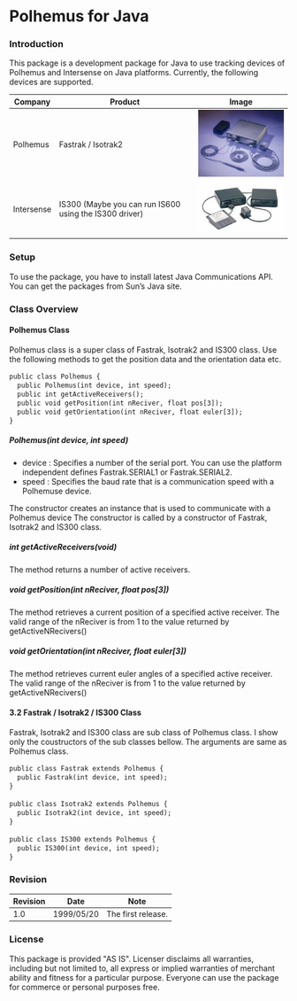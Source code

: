 # Polhemus for Java

### Introduction

This package is a development package for Java to use tracking devices of Polhemus and Intersense on Java platforms. Currently, the following devices are supported.

Company | Product | Image
---|---|----
Polhemus | Fastrak / Isotrak2 | ![Fastrak](doc/img/vr_fastrak.jpg)
Intersense | IS300 (Maybe you can run IS600 using the IS300 driver) | ![IS300](doc/img/vr_is_300.jpg)

### Setup

To use the package, you have to install latest Java Communications API. You can get the packages from Sun’s Java site.

### Class Overview

#### Polhemus Class

Polhemus class is a super class of Fastrak, Isotrak2 and IS300 class.
Use the following methods to get the position data and the orientation
data etc.

```
public class Polhemus {
  public Polhemus(int device, int speed);
  public int getActiveReceivers();
  public void getPosition(int nReciver, float pos[3]);
  public void getOrientation(int nReciver, float euler[3]);
}
```

##### Polhemus(int device, int speed)

- device : Specifies a number of the serial port. You can use the platform independent defines Fastrak.SERIAL1 or Fastrak.SERIAL2.
- speed : Specifies the baud rate that is a communication speed with a Polhemuse device.

The constructor creates an instance that is used to communicate with a
Polhemus device The constructor is called by a constructor of Fastrak,
Isotrak2 and IS300 class.

##### int getActiveReceivers(void)

The method returns a number of active receivers.

##### void getPosition(int nReciver, float pos[3])

The method retrieves a current position of a specified active receiver. The valid range of the nReciver is from 1 to the value returned by getActiveNRecivers()

##### void getOrientation(int nReciver, float euler[3])

The method retrieves current euler angles of a specified active receiver. The valid range of the nReciver is from 1 to the value returned by getActiveNRecivers()

#### 3.2 Fastrak / Isotrak2 / IS300 Class

Fastrak, Isotrak2 and IS300 class are sub class of Polhemus class. I show only the coustructors of the sub classes bellow. The arguments are same as Polhemus class.

```
public class Fastrak extends Polhemus {
  public Fastrak(int device, int speed);
}

public class Isotrak2 extends Polhemus {
  public Isotrak2(int device, int speed);
}

public class IS300 extends Polhemus {
  public IS300(int device, int speed);
}
```

### Revision

Revision | Date | Note
---|---|---
1.0 | 1999/05/20 | The first release.

### License

This package is provided "AS IS". Licenser disclaims all warranties,
including but not limited to, all express or implied warranties of
merchant ability and fitness for a particular purpose. Everyone can use
the package for commerce or personal purposes free.
